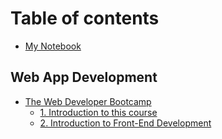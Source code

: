 # Table of contents

* [My Notebook](README.md)

## Web App Development

* [The Web Developer Bootcamp](the-web-developer-bootcamp/README.md)
  * [1. Introduction to this course](the-web-developer-bootcamp/1.-introduction-to-this-course.md)
  * [2. Introduction to Front-End Development](the-web-developer-bootcamp/2.-introduction-to-front-end-development.md)

